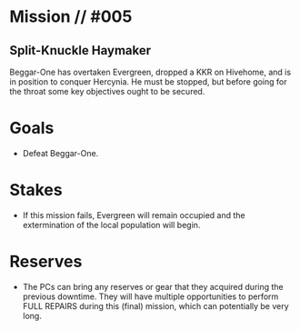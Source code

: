 # Mission // #005
## Split-Knuckle Haymaker

Beggar-One has overtaken Evergreen, dropped a KKR on Hivehome, and is in position to conquer Hercynia.
He must be stopped, but before going for the throat some key objectives ought to be secured.

# Goals
- Defeat Beggar-One.

# Stakes
- If this mission fails, Evergreen will remain
occupied and the extermination of the
local population will begin.

# Reserves
- The PCs can bring any reserves or gear
that they acquired during the previous
downtime. They will have multiple
opportunities to perform FULL REPAIRS
during this (final) mission, which can
potentially be very long.